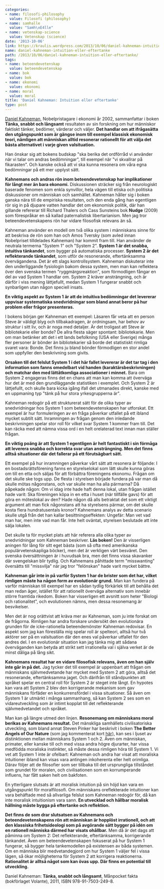 ```yaml
---
categories:
- name: filosofi-philosophy
  value: Filosofi (philosophy)
- name: samhalle
  value: "Samh\xE4lle"
- name: vetenskap-science
  value: Vetenskap (science)
date: '2013-10-06'
link: https://kraulis.wordpress.com/2013/10/06/daniel-kahneman-intuition-eller-eftertanke/
name: daniel-kahneman-intuition-eller-eftertanke
path: /2013/10/06/daniel-kahneman-intuition-eller-eftertanke/
tags:
- name: beteendevetenskap
  value: beteendevetenskap
- name: bok
  value: bok
- name: ekonomi
  value: ekonomi
- name: moral
  value: moral
title: 'Daniel Kahneman: Intuition eller eftertanke'
type: post
---
```

[Daniel Kahneman](http://en.wikipedia.org/wiki/Daniel_Kahneman), Nobelpristagare i ekonomi år 2002, sammanfattar i boken **Tänka, snabbt och långsamt** resultaten av sin forskning om hur människor faktiskt tänker, bedömer, värderar och väljer. **Det handlar om att ifrågasätta den utgångspunkt som är gängse inom till exempel klassisk ekonomisk teori, nämligen att människan alltid resonerar rationellt för att välja det bästa alternativet i varje given valsituation.**

Han önskar sig att bokens budskap "ska berika det ordförråd vi använder när vi talar om andras bedömningar", till exempel när "vi skvallrar på fikarasten". Och kanske också att vi ska  kunna resonera om våra egna bedömningar på ett mer upplyst sätt.

**Kahnemans och andras rön inom beteendevetenskap har implikationer för långt mer än bara ekonomi.** Diskussionen sträcker sig från neurologiskt baserade fenomen som enkla synvillor, hela vägen till etiska och politiska diskussioner om människan och samhället. Kahneman håller sig i boken ganska nära till de empiriska resultaten, och den enda gång han egentligen rör sig in på djupare vatten handlar det om ekonomisk politik, där han gillande refererar till Richard Thalers och Cass Sunsteins bok **Nudge** (2009) som förespråkar en så kallad paternalistisk libertarianism. Men jag tror beteendevetenskapens rön har vidare filosofisk relevans än så.



Kahneman använder en modell om två olika system i människans sinne för att beskriva de rön som han och Amos Tversky (som avled innan Nobelpriset tilldelades Kahneman) har kommit fram till. Han använder de neutrala termerna "System 1" och "System 2". **System 1 är det snabba, intuitiva tänkandet**, som bygger på automatiska processer. **System 2 är det reflekterande tänkandet**, som utför de resonerande, eftertänksamma övervägandena. Det är ett slags kontrollsystem. Kahneman diskuterar inte den underliggande fysiologin bakom dessa system, men man kan reflektera över den svenska termen "ryggmärgsreaktion", som förmodligen fångar en del av vad System 1 handlar om. System 2 kräver ansträngning, och är därför i viss mening lättjefullt, medan System 1 fungerar snabbt och synbarligen utan någon speciell insats.

**En viktig aspekt av System 1 är att de intuitiva bedömningar det levererar uppvisar systematiska snedvridningar som bland annat beror på hur problem eller frågor presenteras.**

I bokens början ger Kahneman ett exempel: Läsaren får veta att en person Steve är väldigt blyg och tillbakadragen, är ordningsam, har behov av struktur i sitt liv, och är noga med detaljer. Är det troligast att Steve är bibliotekarie eller bonde? De allra flesta säger spontant: bibliotekarie. Men om man betänker att det i ett lands befolkning (USA eller Sverige) många fler personer är bönder än bibliotekarier så borde det statistiskt rimliga svaret vara: Bonde. Det finns ju bland bönder förmodligen en stor andel som uppfyller den beskrivning som givits.

**Orsaken till det felslut System 1 i det här fallet levererar är det tar tag i den information som fanns omedelbart vid handen (karaktärsbeskrivningen) och matchar den med lättåtkomliga associationer i minnet.** Bara om System 2 engageras finns det en chans att man kan komma att överväga hur det är med den grundläggande statistiken i exemplet. Och System 2 är lättjefullt, och skulle bara kicka igång ifall det utmanades direkt, kanske med en uppmaning typ "tänk på hur stora yrkesgrupperna är".

Kahneman redogör på ett strukturerat sätt för de olika typer av snedvridningar hos System 1 som beteendevetenskapen har utforskat. Ett exempel är hur formuleringen av en fråga påverkar utfallet på ett ibland mycket subtilt sätt. Inramningen av frågan genom den inledande beskrivningen spelar stor roll för vilket svar System 1 kommer fram till. Det kan räcka med att nämna vissa ord i en helt orelaterad text innan man ställer frågan.

**En viktig poäng är att System 1 egentligen är helt fantastiskt i sin förmåga att leverera snabba och korrekta svar utan ansträngning. Men det finns alltså situationer där det fallerar på ett förutsägbart sätt.**

Ett exempel på hur inramningen påverkar vårt sätt att resonera är följande: I en bostadsrättsförening fanns en styrelselokal som lätt skulle kunna göras om till en etta och säljas för att förbättra föreningens ekonomu. Frågan om det skulle ske togs upp. De flesta i styrelsen började fundera på var man då skulle mötas någonstans, och var skulle man ha alla pärmarna? Då påpekade någon: Om vi idag inte hade haft denna lokal, utan frågan istället hade varit: Ska föreningen köpa in en etta i huset (när tillfälle gavs) för att göra en möteslokal av den? Hade någon då alls betraktat det som ett viktigt argument att man fick någonstans att ha styrelsens pärmar, om det skulle kosta flera hundratusentals kronor? Kahnemans analys av detta scenario skulle utgå från det han kallar besittningseffekten: Ungefär: Man vet vad man har, men inte vad man får. Inte helt oväntat, styrelsen beslutade att inte sälja lokalen.

Det skulle ta för mycket plats att här referera alla olika typer av snedvridningar som Kahneman beskriver. **Läs boken!** Den är visserligen aningen för lång för sitt eget bästa (som så ofta med amerikanska populärvetenskapliga böcker), men det är verkligen värt besväret. Den svenska översättningen är i huvudsak bra, men det finns vissa skavanker där svengelskan blir tydlig. Och Kahnemans påhittade term "misswanting" översätts till "missvilja" när jag tror "felönskan" hade varit mycket bättre.

**Kahneman går inte in på varför System 1 har de brister som det har, vilket rimligen måste ha någon form av evolutionär grund.** Man kan fundera på varför människan till exempel har en sådan tydlig förkärlek till att behålla det man redan äger, istället för att rationellt överväga alternativ som innebär större framtida rikedom. Boken har visserligen ett avsnitt som heter "Biologi och rationalitet", och evolutionen nämns, men dessa resonemang är besvikelser.

Men det är nog orättvist att kräva mer av Kahneman, som ju inte forskat om de frågorna. Rimligen har andra forskare undersökt den evolutionära grunden för de icke-rationella beteendemönster Kahneman redovisar. En aspekt som jag kan föreställa mig spelar roll är spelteori, alltså hur två aktörer ser på en valsituation där den enes val påverkar utfallet för den andres del. I en evolutionär situation kan jag tänka mig att sådana överväganden kan betyda att strikt sett irrationella val i själva verket är de minst dåliga på lång sikt.

**Kahnemans resultat har en vidare filosofisk relevans, även om han själv inte går in på det.** Jag tycker det till exempel är uppenbart att frågan om människans självmedvetande har mycket med System 2 att göra, alltså det resonerande, eftertänksamma jaget. Och därifrån till ståndpunkten att språket spelar en central roll för System 2 är steget inte långt. En hypotes kan vara att System 2 blev den korrigerande mekanism som gav människans förfäder en konkurrensfördel i vissa situationer. Så även om System 1 är utmärkt i många sammanhang, så kan System 2 ses som en vidareutveckling som är intimt kopplat till det reflekterande självmedvetandet och språket.

Man kan gå längre utmed den linjen. **Resonemang om människans moral berikas av Kahnemans resultat.** Det mänskliga samhällets civilisatoriska utveckling, som bland annat Steven Pinker har beskrivit i boken **The Better Angels of Our Nature** (som jag kommenterat kort [här](/posts/)), kan ses i ljuset av distinktionen mellan människans System 1 och 2. Även om människan, primater, eller kanske till och med vissa andra högre djurarter, har vissa medfödda moraliska instinkter, så måste dessa rimligen höra till System 1. Vi vet att System 1 inte är ofelbart: Kahneman och andra har visat att moraliska intuitioner ibland kan visas vara antingen inkoherenta eller helt orimliga. Därav följer att de filosofier som ser tillbaka till det ursprungliga tillståndet som grundet för moralen, och civilisationen som en korrumperande influens, har fått saken helt om bakfoten.

En ytterligare slutsats är att moralisk intuition på sin höjd kan vara en utgångspunkt för moralfilosofi. Om människans oreflekterade intuitioner kan vara behäftade med så allvarliga felslut som Kahneman redogör för, då kan inte moralisk intuitionism vara sann. **En utvecklad och hållbar moralisk hållning måste bygga på eftertanke och reflektion.**

**Det finns de som drar slutsatsen av Kahnemans och beteendevetenskapens rön att människan är hopplöst irrationell, och att den klassiska frihetsideologi som på avgörande sätt bygger på idén om en rationell människa därmed har visats ohållbar.** Men då är det dags att påminna om System 2: Det reflekterande, eftertänksamma, korrigerande tänkandet. Även om beteendevetenskapen fokuserat på hur System 1 fungerar, så bygger hela tankemodellen på existensen av båda systemen. Om en människa blir medvetandegjord om hur System 1 väljer fel i vissa lägen, så ökar möjligheterna för System 2 att korrigera reaktionerna. **Rationalitet är alltså något som kan övas upp. Där finns en potential till utveckling.**

Daniel Kahneman: **Tänka, snabbt och långsamt**, Månpocket fakta (bokförlaget Volante), 2011, ISBN 978-91-7503-249-8.

